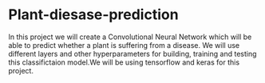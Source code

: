 # Plant-diesase-prediction
In this project we will create a Convolutional Neural Network which will be able to predict whether a plant is suffering from a disease. We will use different layers and other hyperparameters for building, training and testing this classifictaion model.We will be using tensorflow and keras for this project.
